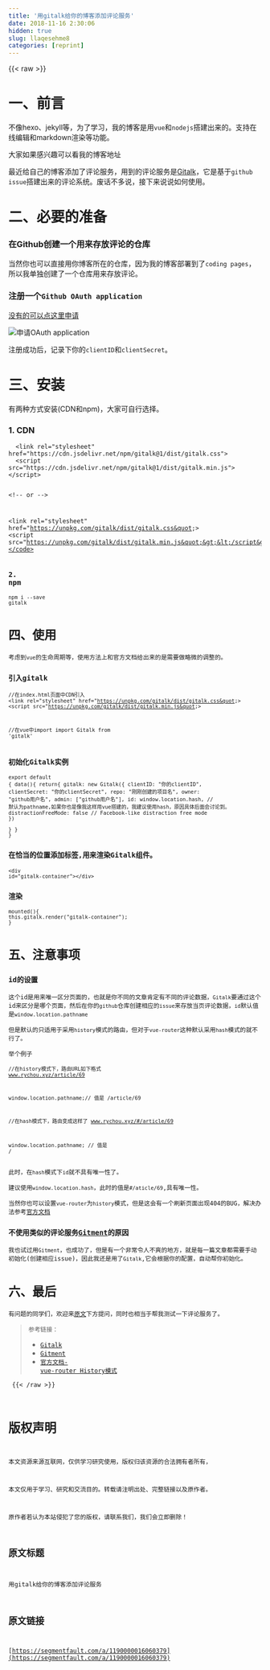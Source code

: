 ```yaml
---
title: '用gitalk给你的博客添加评论服务' 
date: 2018-11-16 2:30:06
hidden: true
slug: llaqesehme8
categories: [reprint]
---
```


{{< raw >}}
<h1>&#x4E00;&#x3001;&#x524D;&#x8A00;</h1><p>&#x4E0D;&#x50CF;hexo&#x3001;jekyll&#x7B49;&#xFF0C;&#x4E3A;&#x4E86;&#x5B66;&#x4E60;&#xFF0C;&#x6211;&#x7684;&#x535A;&#x5BA2;&#x662F;&#x7528;<code>vue</code>&#x548C;<code>nodejs</code>&#x642D;&#x5EFA;&#x51FA;&#x6765;&#x7684;&#x3002;&#x652F;&#x6301;&#x5728;&#x7EBF;&#x7F16;&#x8F91;&#x548C;markdown&#x6E32;&#x67D3;&#x7B49;&#x529F;&#x80FD;&#x3002;</p><p>&#x5927;&#x5BB6;&#x5982;&#x679C;&#x611F;&#x5174;&#x8DA3;&#x53EF;&#x4EE5;&#x770B;&#x6211;&#x7684;<a>&#x535A;&#x5BA2;&#x5730;&#x5740;</a></p><p>&#x6700;&#x8FD1;&#x7ED9;&#x81EA;&#x5DF1;&#x7684;&#x535A;&#x5BA2;&#x6DFB;&#x52A0;&#x4E86;&#x8BC4;&#x8BBA;&#x670D;&#x52A1;&#xFF0C;&#x7528;&#x5230;&#x7684;&#x8BC4;&#x8BBA;&#x670D;&#x52A1;&#x662F;<a href="https://github.com/gitalk/gitalk" rel="nofollow noreferrer">Gitalk</a>&#xFF0C;&#x5B83;&#x662F;&#x57FA;&#x4E8E;<code>github issue</code>&#x642D;&#x5EFA;&#x51FA;&#x6765;&#x7684;&#x8BC4;&#x8BBA;&#x7CFB;&#x7EDF;&#x3002;&#x5E9F;&#x8BDD;&#x4E0D;&#x591A;&#x8BF4;&#xFF0C;&#x63A5;&#x4E0B;&#x6765;&#x8BF4;&#x8BF4;&#x5982;&#x4F55;&#x4F7F;&#x7528;&#x3002;</p><h1>&#x4E8C;&#x3001;&#x5FC5;&#x8981;&#x7684;&#x51C6;&#x5907;</h1><h3>&#x5728;Github&#x521B;&#x5EFA;&#x4E00;&#x4E2A;&#x7528;&#x6765;&#x5B58;&#x653E;&#x8BC4;&#x8BBA;&#x7684;&#x4ED3;&#x5E93;</h3><p>&#x5F53;&#x7136;&#x4F60;&#x4E5F;&#x53EF;&#x4EE5;&#x76F4;&#x63A5;&#x7528;&#x4F60;&#x535A;&#x5BA2;&#x6240;&#x5728;&#x7684;&#x4ED3;&#x5E93;&#xFF0C;&#x56E0;&#x4E3A;&#x6211;&#x7684;&#x535A;&#x5BA2;&#x90E8;&#x7F72;&#x5230;&#x4E86;<code>coding pages</code>&#xFF0C;&#x6240;&#x4EE5;&#x6211;&#x5355;&#x72EC;&#x521B;&#x5EFA;&#x4E86;&#x4E00;&#x4E2A;&#x4ED3;&#x5E93;&#x7528;&#x6765;&#x5B58;&#x653E;&#x8BC4;&#x8BBA;&#x3002;</p><h3>&#x6CE8;&#x518C;&#x4E00;&#x4E2A;<code>Github OAuth application</code></h3><p><a href="https://github.com/settings/applications/new" rel="nofollow noreferrer">&#x6CA1;&#x6709;&#x7684;&#x53EF;&#x4EE5;&#x70B9;&#x8FD9;&#x91CC;&#x7533;&#x8BF7;</a></p><p><span class="img-wrap"><img data-src="/img/remote/1460000016060382?w=738&amp;h=683" src="https://static.alili.tech/img/remote/1460000016060382?w=738&amp;h=683" alt="&#x7533;&#x8BF7;OAuth application" title="&#x7533;&#x8BF7;OAuth application"></span></p><p>&#x6CE8;&#x518C;&#x6210;&#x529F;&#x540E;&#xFF0C;&#x8BB0;&#x5F55;&#x4E0B;&#x4F60;&#x7684;<code>clientID</code>&#x548C;<code>clientSecret</code>&#x3002;</p><h1>&#x4E09;&#x3001;&#x5B89;&#x88C5;</h1><p>&#x6709;&#x4E24;&#x79CD;&#x65B9;&#x5F0F;&#x5B89;&#x88C5;(CDN&#x548C;npm)&#xFF0C;&#x5927;&#x5BB6;&#x53EF;&#x81EA;&#x884C;&#x9009;&#x62E9;&#x3002;</p><h3>1. CDN</h3><pre><code>  &lt;link rel=&quot;stylesheet&quot; href=&quot;https://cdn.jsdelivr.net/npm/gitalk@1/dist/gitalk.css&quot;&gt;
  &lt;script src=&quot;https://cdn.jsdelivr.net/npm/gitalk@1/dist/gitalk.min.js&quot;&gt;&lt;/script&gt;

  &lt;!-- or --&gt;

  &lt;link rel=&quot;stylesheet&quot; href=&quot;https://unpkg.com/gitalk/dist/gitalk.css&quot;&gt;
  &lt;script src=&quot;https://unpkg.com/gitalk/dist/gitalk.min.js&quot;&gt;&lt;/script&gt;</code></pre><h3>2. npm</h3><pre><code>npm i --save gitalk</code></pre><h1>&#x56DB;&#x3001;&#x4F7F;&#x7528;</h1><p>&#x8003;&#x8651;&#x5230;<code>vue</code>&#x7684;&#x751F;&#x547D;&#x5468;&#x671F;&#x7B49;&#xFF0C;&#x4F7F;&#x7528;&#x65B9;&#x6CD5;&#x4E0A;&#x548C;&#x5B98;&#x65B9;&#x6587;&#x6863;&#x7ED9;&#x51FA;&#x6765;&#x7684;&#x662F;&#x9700;&#x8981;&#x505A;&#x7565;&#x5FAE;&#x7684;&#x8C03;&#x6574;&#x7684;&#x3002;</p><h3>&#x5F15;&#x5165;gitalk</h3><pre><code>//&#x5728;index.html&#x9875;&#x9762;&#x4E2D;CDN&#x5F15;&#x5165;
&lt;link rel=&quot;stylesheet&quot; href=&quot;https://unpkg.com/gitalk/dist/gitalk.css&quot;&gt;
&lt;script src=&quot;https://unpkg.com/gitalk/dist/gitalk.min.js&quot;&gt;

//&#x5728;vue&#x4E2D;import
import Gitalk from &apos;gitalk&apos;</code></pre><h3>&#x521D;&#x59CB;&#x5316;Gitalk&#x5B9E;&#x4F8B;</h3><pre><code>export default {
  data(){
     return{
    gitalk: new Gitalk({
        clientID: &quot;&#x4F60;&#x7684;clientID&quot;,
            clientSecret: &quot;&#x4F60;&#x7684;clientSecret&quot;,
            repo: &quot;&#x521A;&#x521A;&#x521B;&#x5EFA;&#x7684;&#x9879;&#x76EE;&#x540D;&quot;,
            owner: &quot;github&#x7528;&#x6237;&#x540D;&quot;,
            admin: [&quot;github&#x7528;&#x6237;&#x540D;&quot;],
            id: window.location.hash, // &#x9ED8;&#x8BA4;&#x4E3A;pathname,&#x5982;&#x679C;&#x4F60;&#x4E5F;&#x662F;&#x50CF;&#x6211;&#x8FD9;&#x6837;&#x7528;vue&#x642D;&#x5EFA;&#x7684;&#xFF0C;&#x6211;&#x5EFA;&#x8BAE;&#x4F7F;&#x7528;hash&#xFF0C;&#x539F;&#x56E0;&#x5177;&#x4F53;&#x540E;&#x9762;&#x4F1A;&#x8BA8;&#x8BBA;&#x5230;&#x3002;
            distractionFreeMode: false // Facebook-like distraction free mode
    })    
    }
  }
}</code></pre><h3>&#x5728;&#x6070;&#x5F53;&#x7684;&#x4F4D;&#x7F6E;&#x6DFB;&#x52A0;&#x6807;&#x7B7E;,&#x7528;&#x6765;&#x6E32;&#x67D3;Gitalk&#x7EC4;&#x4EF6;&#x3002;</h3><pre><code>&lt;div id=&quot;gitalk-container&quot;&gt;&lt;/div&gt; </code></pre><h3>&#x6E32;&#x67D3;</h3><pre><code>mounted(){
  this.gitalk.render(&quot;gitalk-container&quot;);
}</code></pre><h1>&#x4E94;&#x3001;&#x6CE8;&#x610F;&#x4E8B;&#x9879;</h1><h3>id&#x7684;&#x8BBE;&#x7F6E;</h3><p>&#x8FD9;&#x4E2A;id&#x662F;&#x7528;&#x6765;&#x552F;&#x4E00;&#x533A;&#x5206;&#x9875;&#x9762;&#x7684;&#xFF0C;&#x4E5F;&#x5C31;&#x662F;&#x4F60;&#x4E0D;&#x540C;&#x7684;&#x6587;&#x7AE0;&#x80AF;&#x5B9A;&#x6709;&#x4E0D;&#x540C;&#x7684;&#x8BC4;&#x8BBA;&#x6570;&#x636E;&#xFF0C;<code>Gitalk</code>&#x8981;&#x901A;&#x8FC7;&#x8FD9;&#x4E2A;id&#x6765;&#x533A;&#x5206;&#x662F;&#x54EA;&#x4E2A;&#x9875;&#x9762;&#xFF0C;&#x7136;&#x540E;&#x5728;&#x4F60;&#x7684;<code>github</code>&#x4ED3;&#x5E93;&#x521B;&#x5EFA;&#x76F8;&#x5E94;&#x7684;<code>issue</code>&#x6765;&#x5B58;&#x653E;&#x5F53;&#x9875;&#x8BC4;&#x8BBA;&#x6570;&#x636E;&#xFF0C;<code>id</code>&#x9ED8;&#x8BA4;&#x503C;&#x662F;<code>window.location.pathname</code></p><p>&#x4F46;&#x662F;&#x9ED8;&#x8BA4;&#x7684;&#x53EA;&#x9002;&#x7528;&#x4E8E;&#x91C7;&#x7528;<code>history</code>&#x6A21;&#x5F0F;&#x7684;&#x8DEF;&#x7531;&#xFF0C;&#x4F46;&#x5BF9;&#x4E8E;<code>vue-router</code>&#x8FD9;&#x79CD;&#x9ED8;&#x8BA4;&#x91C7;&#x7528;<code>hash</code>&#x6A21;&#x5F0F;&#x7684;&#x5C31;&#x4E0D;&#x884C;&#x4E86;&#x3002;</p><p>&#x4E3E;&#x4E2A;&#x4F8B;&#x5B50;</p><pre><code>//&#x5728;history&#x6A21;&#x5F0F;&#x4E0B;&#xFF0C;&#x8DEF;&#x7531;URL&#x5982;&#x4E0B;&#x683C;&#x5F0F;
www.rychou.xyz/article/69

window.location.pathname;// &#x503C;&#x662F; /article/69

//&#x5728;hash&#x6A21;&#x5F0F;&#x4E0B;&#xFF0C;&#x8DEF;&#x7531;&#x53D8;&#x6210;&#x8FD9;&#x6837;&#x4E86;
www.rychou.xyz/#/article/69

window.location.pathname; // &#x503C;&#x662F; /</code></pre><p>&#x6B64;&#x65F6;&#xFF0C;&#x5728;<code>hash</code>&#x6A21;&#x5F0F;&#x4E0B;<code>id</code>&#x5C31;&#x4E0D;&#x5177;&#x6709;&#x552F;&#x4E00;&#x6027;&#x4E86;&#x3002;</p><p>&#x5EFA;&#x8BAE;&#x4F7F;&#x7528;<code>window.location.hash</code>&#xFF0C;&#x6B64;&#x65F6;&#x7684;&#x503C;&#x662F;<code>#/aticle/69</code>,&#x5177;&#x6709;&#x552F;&#x4E00;&#x6027;&#x3002;</p><p>&#x5F53;&#x7136;&#x4F60;&#x4E5F;&#x53EF;&#x4EE5;&#x8BBE;&#x7F6E;<code>vue-router</code>&#x4E3A;<code>history</code>&#x6A21;&#x5F0F;&#xFF0C;&#x4F46;&#x662F;&#x8FD9;&#x4F1A;&#x6709;&#x4E00;&#x4E2A;&#x5237;&#x65B0;&#x9875;&#x9762;&#x51FA;&#x73B0;404&#x7684;BUG&#xFF0C;&#x89E3;&#x51B3;&#x529E;&#x6CD5;&#x53C2;&#x8003;<a href="https://router.vuejs.org/guide/essentials/history-mode.html#example-server-configurations" rel="nofollow noreferrer">&#x5B98;&#x65B9;&#x6587;&#x6863;</a></p><h3>&#x4E0D;&#x4F7F;&#x7528;&#x7C7B;&#x4F3C;&#x7684;&#x8BC4;&#x8BBA;&#x670D;&#x52A1;<a href="https://github.com/imsun/gitment" rel="nofollow noreferrer">Gitment</a>&#x7684;&#x539F;&#x56E0;</h3><p>&#x6211;&#x4E5F;&#x8BD5;&#x8FC7;&#x7528;<code>Gitment</code>&#xFF0C;&#x4E5F;&#x6210;&#x529F;&#x4E86;&#xFF0C;&#x4F46;&#x662F;&#x6709;&#x4E00;&#x4E2A;&#x975E;&#x5E38;&#x4EE4;&#x4EBA;&#x4E0D;&#x723D;&#x7684;&#x5730;&#x65B9;&#xFF0C;&#x5C31;&#x662F;&#x6BCF;&#x4E00;&#x7BC7;&#x6587;&#x7AE0;&#x90FD;&#x9700;&#x8981;&#x624B;&#x52A8;&#x521D;&#x59CB;&#x5316;(&#x521B;&#x5EFA;&#x76F8;&#x5E94;issue)&#xFF0C;&#x56E0;&#x6B64;&#x6211;&#x8FD8;&#x662F;&#x7528;&#x4E86;<code>Gitalk</code>,&#x5B83;&#x4F1A;&#x6839;&#x636E;&#x4F60;&#x7684;&#x914D;&#x7F6E;&#xFF0C;&#x81EA;&#x52A8;&#x5E2E;&#x4F60;&#x521D;&#x59CB;&#x5316;&#x3002;</p><h1>&#x516D;&#x3001;&#x6700;&#x540E;</h1><p>&#x6709;&#x95EE;&#x9898;&#x7684;&#x540C;&#x5B66;&#x4EEC;&#xFF0C;&#x6B22;&#x8FCE;&#x6765;<a href="http://www.rychou.xyz/#/article/69" rel="nofollow noreferrer">&#x539F;&#x6587;</a>&#x4E0B;&#x65B9;&#x63D0;&#x95EE;&#xFF0C;&#x540C;&#x65F6;&#x4E5F;&#x76F8;&#x5F53;&#x4E8E;&#x5E2E;&#x6211;&#x6D4B;&#x8BD5;&#x4E00;&#x4E0B;&#x8BC4;&#x8BBA;&#x670D;&#x52A1;&#x4E86;&#x3002;</p><blockquote><p>&#x53C2;&#x8003;&#x94FE;&#x63A5;&#xFF1A;</p><ul><li><a href="https://github.com/gitalk/gitalk" rel="nofollow noreferrer">Gitalk</a></li><li><a href="https://github.com/imsun/gitment" rel="nofollow noreferrer">Gitment</a></li><li><a href="https://router.vuejs.org/guide/essentials/history-mode.html#example-server-configurations" rel="nofollow noreferrer">&#x5B98;&#x65B9;&#x6587;&#x6863;- vue-router History&#x6A21;&#x5F0F;</a></li></ul></blockquote>
{{< /raw >}}

# 版权声明
本文资源来源互联网，仅供学习研究使用，版权归该资源的合法拥有者所有，

本文仅用于学习、研究和交流目的。转载请注明出处、完整链接以及原作者。 

原作者若认为本站侵犯了您的版权，请联系我们，我们会立即删除！

## 原文标题
用gitalk给你的博客添加评论服务

## 原文链接
[https://segmentfault.com/a/1190000016060379](https://segmentfault.com/a/1190000016060379)

